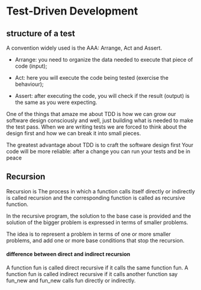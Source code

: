 # Test-Driven Development
## structure of a test
A convention widely used is the AAA: Arrange, Act and Assert.

* Arrange: you need to organize the data needed to execute that piece of code (input);

* Act: here you will execute the code being tested (exercise the behaviour);

* Assert: after executing the code, you will check if the result (output) is the same as you were expecting.

One of the things that amaze me about TDD is how we can grow our software design consciously and well, just building what is needed to make the test pass. When we are writing tests we are forced to think about the design first and how we can break it into small pieces.

The greatest advantage about TDD is to craft the software design first
Your code will be more reliable: after a change you can run your tests and be in peace

## Recursion

Recursion is The process in which a function calls itself directly or indirectly is called recursion and the corresponding function is called as recursive function.

In the recursive program, the solution to the base case is provided and the solution of the bigger problem is expressed in terms of smaller problems. 

The idea is to represent a problem in terms of one or more smaller problems, and add one or more base conditions that stop the recursion.

#### difference between direct and indirect recursion

A function fun is called direct recursive if it calls the same function fun. A function fun is called indirect recursive if it calls another function say fun_new and fun_new calls fun directly or indirectly.